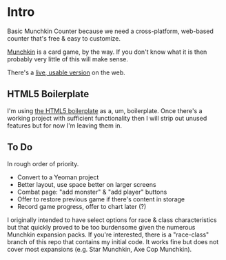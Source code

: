 # Intro

Basic Munchkin Counter because we need a cross-platform, web-based counter that's free & easy to customize.

[Munchkin](http://www.worldofmunchkin.com/game/) is a card game, by the way. If you don't know what it is then probably very little of this will make sense.

There's a [live, usable version](http://phette.net/munchkin-counter/) on the web.

## HTML5 Boilerplate

I'm using [the HTML5 boilerplate](http://html5boilerplate.com/) as a, um, boilerplate. Once there's a working project with sufficient functionality then I will strip out unused features but for now I'm leaving them in.

## To Do

In rough order of priority.

- Convert to a Yeoman project
- Better layout, use space better on larger screens
- Combat page: "add monster" & "add player" buttons
- Offer to restore previous game if there's content in storage
- Record game progress, offer to chart later (?)

I originally intended to have select options for race & class characteristics but that quickly proved to be too burdensome given the numerous Munchkin expansion packs. If you're interested, there is a "race-class" branch of this repo that contains my initial code. It works fine but does not cover most expansions (e.g. Star Munchkin, Axe Cop Munchkin).

